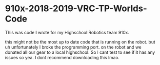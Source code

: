 # 910x-2018-2019-VRC-TP-Worlds-Code

This was code I wrote for my Highschool Robotics team 910x.

this might not be the most up to date code that is running on the robot. but uh unfortunately I broke the programming port.
on the robot and we donated all our gear to a local highschool. So I cant test to see if it has any issues so yea. I dont recommend downloading this lmao.
